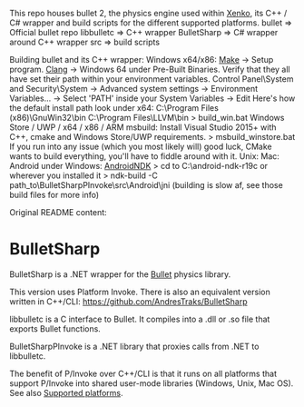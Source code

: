 This repo houses bullet 2, the physics engine used within [Xenko](https://github.com/xenko3d/xenko), its C++ / C# wrapper and build scripts for the different supported platforms.
bullet => Official bullet repo
libbulletc => C++ wrapper
BulletSharp => C# wrapper around C++ wrapper
src => build scripts

Building bullet and its C++ wrapper:
	Windows x64/x86:
		[Make](http://gnuwin32.sourceforge.net/packages/make.htm) -> Setup program.
		[Clang](http://releases.llvm.org/download.html) -> Windows 64 under Pre-Built Binaries.
		Verify that they all have set their path within your environment variables.
			Control Panel\System and Security\System -> Advanced system settings -> Environment Variables... -> Select 'PATH' inside your System Variables -> Edit
			Here's how the default install path look under x64:
				C:\Program Files (x86)\GnuWin32\bin
				C:\Program Files\LLVM\bin
		> build_win.bat
	Windows Store / UWP / x64 / x86 / ARM msbuild:
		Install Visual Studio 2015+ with C++, cmake and Windows Store/UWP requirements.
		> msbuild_winstore.bat
		If you run into any issue (which you most likely will) good luck, CMake wants to build everything, you'll have to fiddle around with it.
	Unix:
	Mac:
	Android under Windows:
		[AndroidNDK](https://developer.android.com/ndk/downloads)
		> cd to C:\android-ndk-r19c or wherever you installed it
		> ndk-build -C path_to\BulletSharpPInvoke\src\Android\jni
		(building is slow af, see those build files for more info)





Original README content:

# BulletSharp
BulletSharp is a .NET wrapper for the [Bullet](https://pybullet.org/) physics library.

This version uses Platform Invoke. There is also an equivalent version written in C++/CLI: https://github.com/AndresTraks/BulletSharp

libbulletc is a C interface to Bullet. It compiles into a .dll or .so file that exports Bullet functions.

BulletSharpPInvoke is a .NET library that proxies calls from .NET to libbulletc.

The benefit of P/Invoke over C++/CLI is that it runs on all platforms that support P/Invoke into shared user-mode libraries (Windows, Unix, Mac OS). See also [Supported platforms](https://github.com/AndresTraks/BulletSharp/wiki/Supported-platforms).